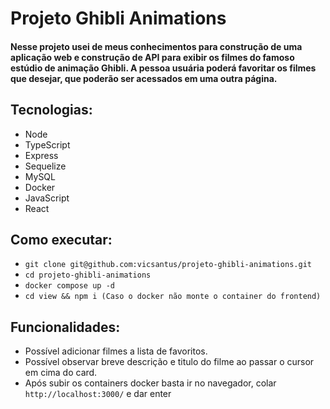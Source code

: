 # Projeto Ghibli Animations

#### Nesse projeto usei de meus conhecimentos para construção de uma aplicação web e construção de API para exibir os filmes do famoso estúdio de animação Ghibli. A pessoa usuária poderá favoritar os filmes que desejar, que poderão ser acessados em uma outra página.

## Tecnologias:

<ul>
  <li>Node</li>
  <li>TypeScript</li>
  <li>Express</li>
  <li>Sequelize</li>
  <li>MySQL</li>
  <li>Docker</li>
  <li>JavaScript</li>
  <li>React</li>
</ul>

## Como executar: 

- `git clone git@github.com:vicsantus/projeto-ghibli-animations.git`
- `cd projeto-ghibli-animations`
- `docker compose up -d`
- `cd view && npm i (Caso o docker não monte o container do frontend)`

## Funcionalidades: 

- Possível adicionar filmes a lista de favoritos.
- Possível observar breve descrição e titulo do filme ao passar o cursor em cima do card.
- Após subir os containers docker basta ir no navegador, colar `http://localhost:3000/` e dar enter